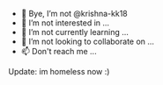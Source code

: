 - 👋 Bye, I’m not @krishna-kk18
- 👀 I’m not interested in ...
- 🌱 I’m not currently learning ...
- 💞️ I’m not looking to collaborate on ...
- 📫 Don't  reach me ...

Update: im homeless now :)

<!---
krishna-kk18/krishna-kk18 is a ✨ special ✨ repository because its `README.md` (this file) appears on your GitHub profile.
You can click the Preview link to take a look at your changes.
--->
